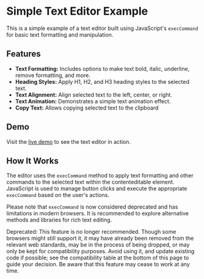 # Simple Text Editor Example

This is a simple example of a text editor built using JavaScript's `execCommand` for basic text formatting and manipulation.

## Features

- **Text Formatting:** Includes options to make text bold, italic, underline, remove formatting, and more.
- **Heading Styles:** Apply H1, H2, and H3 heading styles to the selected text.
- **Text Alignment:** Align selected text to the left, center, or right.
- **Text Animation:** Demonstrates a simple text animation effect.
- **Copy Text:** Allows copying selected text to the clipboard 



## Demo

Visit the [live demo](https://ayhamalahmad.github.io/task-5-text-editor/) to see the text editor in action.

## How It Works

The editor uses the `execCommand` method to apply text formatting and other commands to the selected text within the contenteditable element. JavaScript is used to manage button clicks and execute the appropriate `execCommand` based on the user's actions.

Please note that `execCommand` is now considered deprecated and has limitations in modern browsers. It is recommended to explore alternative methods and libraries for rich text editing.

Deprecated: This feature is no longer recommended. Though some browsers might still support it, it may have already been removed from the relevant web standards, may be in the process of being dropped, or may only be kept for compatibility purposes. Avoid using it, and update existing code if possible; see the compatibility table at the bottom of this page to guide your decision. Be aware that this feature may cease to work at any time.


